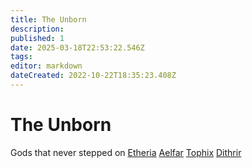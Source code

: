 ```yaml
---
title: The Unborn
description: 
published: 1
date: 2025-03-18T22:53:22.546Z
tags: 
editor: markdown
dateCreated: 2022-10-22T18:35:23.408Z
---
```


# The Unborn
Gods that never stepped on [Etheria](/i/15)
[Aelfar](/i/34)
[Tophix](/i/32)
[Dithrir](/i/31)